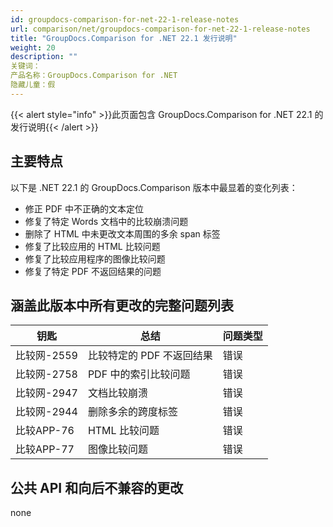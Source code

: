 ```yaml
---
id: groupdocs-comparison-for-net-22-1-release-notes
url: comparison/net/groupdocs-comparison-for-net-22-1-release-notes
title: "GroupDocs.Comparison for .NET 22.1 发行说明"
weight: 20
description: ""
关键词：
产品名称：GroupDocs.Comparison for .NET
隐藏儿童：假
---
```

{{< alert style="info" >}}此页面包含 GroupDocs.Comparison for .NET 22.1 的发行说明{{< /alert >}}

## 主要特点

以下是 .NET 22.1 的 GroupDocs.Comparison 版本中最显着的变化列表：

* 修正 PDF 中不正确的文本定位
* 修复了特定 Words 文档中的比较崩溃问题
* 删除了 HTML 中未更改文本周围的多余 span 标签
* 修复了比较应用的 HTML 比较问题
* 修复了比较应用程序的图像比较问题
* 修复了特定 PDF 不返回结果的问题

## 涵盖此版本中所有更改的完整问题列表

|钥匙 |总结 |问题类型 |
| --- | --- | --- |
|比较网-2559 |比较特定的 PDF 不返回结果 |错误 |
|比较网-2758 | PDF 中的索引比较问题 |错误 |
|比较网-2947 |文档比较崩溃 |错误 |
|比较网-2944 |删除多余的跨度标签 |错误 |
|比较APP-76 | HTML 比较问题 |错误 |
|比较APP-77 |图像比较问题 |错误 |


## 公共 API 和向后不兼容的更改
none
